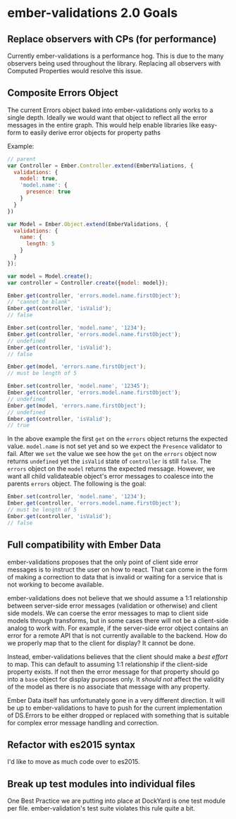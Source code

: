 # ember-validations 2.0 Goals

## Replace observers with CPs (for performance)

Currently ember-validations is a performance hog. This is due to the many observers being used throughout the library. Replacing all observers with
Computed Properties would resolve this issue.

## Composite Errors Object

The current Errors object baked into ember-validations only works to a single depth. Ideally we would want that object to reflect
all the error messages in the entire graph. This would help enable libraries like easy-form to easily derive error objects for property paths

Example:

```javascript
// parent
var Controller = Ember.Controller.extend(EmberValiations, {
  validations: {
    model: true,
    'model.name': {
      presence: true
    }
  } 
})

var Model = Ember.Object.extend(EmberValidations, {
  validations: {
    name: {
      length: 5
    }
  }
});

var model = Model.create();
var controller = Controller.create({model: model});

Ember.get(controller, 'errors.model.name.firstObject');
// "cannot be blank"
Ember.get(controller, 'isValid');
// false

Ember.set(controller, 'model.name', '1234');
Ember.get(controller, 'errors.model.name.firstObject');
// undefined
Ember.get(controller, 'isValid');
// false

Ember.get(model, 'errors.name.firstObject');
// must be length of 5

Ember.set(controller, 'model.name', '12345');
Ember.get(controller, 'errors.model.name.firstObject');
// undefined
Ember.get(model, 'errors.name.firstObject');
// undefined
Ember.get(controller, 'isValid');
// true
```

In the above example the first `get` on the `errors` object returns the expected value. `model.name` is not set yet
and so we expect the `Presence` validator to fail. After we `set` the value we see how the `get` on the `errors` object
now returns `undefined` yet the `isValid` state of `controller` is still `false`. The `errors` object on the `model` returns the
expected message. However, we want all child validateable object's error messages to coalesce into the parents `errors` object. 
The following is the goal:

```javascript
Ember.set(controller, 'model.name', '1234');
Ember.get(controller, 'errors.model.name.firstObject');
// must be length of 5
Ember.get(controller, 'isValid');
// false
```

## Full compatibility with Ember Data

ember-validations proposes that the only point of client side error messages is to instruct the user on how to react. That
can come in the form of making a correction to data that is invalid or waiting for a service that is not working to become available.

ember-validations does not believe that we should assume a 1:1 relationship between server-side error messages (validation or otherwise)
and client side models. We can coerse the error messages to map to client side models through transforms, but in some cases there will not be a
client-side analog to work with. For example, if the server-side error object contains an error for a remote API that is not currently available
to the backend. How do we properly map that to the client for display? It cannot be done.

Instead, ember-validations believes that the client should make a *best effort* to map. This can default to assuming 1:1 relationship if the client-side property
exists. If not then the error message for that property should go into a `base` object for display purposes only. It *should not* affect the validity of the model as
there is no associate that message with any property.

Ember Data itself has unfortunately gone in a very different direction. It will be up to ember-validations to have to push for the current implementation of DS.Errors
to be either dropped or replaced with something that is suitable for complex error message handling and correction.

## Refactor with es2015 syntax

I'd like to move as much code over to es2015.

## Break up test modules into individual files

One Best Practice we are putting into place at DockYard is one test module per file. ember-validation's test suite violates this rule quite a bit.

